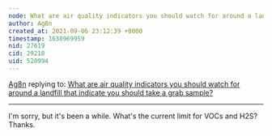 ```yaml
---
node: What are air quality indicators you should watch for around a landfill that indicate you should take a grab sample?
author: Ag8n
created_at: 2021-09-06 23:12:39 +0000
timestamp: 1630969959
nid: 27619
cid: 29218
uid: 520994
---
```




[Ag8n](../profile/Ag8n) replying to: [What are air quality indicators you should watch for around a landfill that indicate you should take a grab sample?](../notes/stevie/08-24-2021/what-are-air-quality-indicators-you-should-watch-for-around-a-landfill-that-indicate-you-should-take-a-grab-sample)

----
I'm sorry, but it's been a while.  What's the current limit for VOCs and H2S?  Thanks.